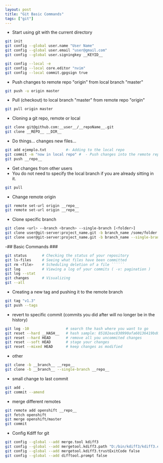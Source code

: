 ```yaml
---
layout: post
title: "Git Basic Commands"
tags: ["git"]
---
```


- Start using git with the current directory

```bash
git init
git config --global user.name "User Name"
git config --global user.email "user@gmail.com"
git config --global user.signingkey __KEYID__

git config --local -e
git config --local core.editor "nvim"
git config --local commit.gpgsign true
```

- Push changes to remote repo "origin" from local branch "master"

```bash
git push -u origin master
```

- Pull (checkout) to local branch "master" from remote repo "origin"

```bash
git pull origin master
```

- Cloning a git repo, remote or local

```bash
git clone git@github.com:__user__/__repoName__.git
git clone __REPO__ __DIR__
```

- Do things... changes new files...

```bash
git add ejemplo.txt         #- Adding to the local repo
git commit -m "now in local repo" #  - Push changes into the remote repo
git push __repo__
```

- Get changes from other users
- You do not need to specify the local branch if you are already sitting in it.

```bash
git pull
```

- Change remote origin
```bash
git remote set-url origin __repo__
git remote set-url origin __repo__
```

- Clone specific branch
```bash
git clone <url> --branch <branch> --single-branch [<folder>]
git clone user@git-server:project_name.git -b branch_name /some/folder
git clone user@git-server:project_name.git -b branch_name --single-branch /some/folder
```

-## Basic Commands ###
```bash
git status       # Checking the status of your repository
git ls-files     # Seeing what files have been committed
git rm <file>    # Scheduling deletion of a file ``````
git log          # Viewing a log of your commits ( -v: pagination )
git log --stat
git changes      # Visualizing
git --all
```

- Creating a new tag and pushing it to the remote branch

```bash
git tag "v1.3"
git push --tags
```

- revert to specific commit (commits you did after will no longer be in the history)

```bash
git log -10                 # search the hash where you want to go
git reset --hard __HASH__   # hash sample: 85102eac830990afa60136419bd09ffeea7eb646
git reset --hard HEAD       # remove all you uncommited changes
git reset --soft HEAD       # stage your changes
git reset --mixed HEAD      # keep changes as modified
```

- other

```bash
git clone -b __branch__ __repo__
git clone -b __branch__ --single-branch __repo__
```

- small change to last commit
```bash
git add .
git commit --amend
```
- merge different remotes
```bash
git remote add openshift __repo__
git fetch openshift
git merge openshift/master
git commit
```

* Config Kdiff for git

```bash
git config --global --add merge.tool kdiff3
git config --global --add mergetool.kdiff3.path "D:/bin/kdiff3/kdiff3.exe"
git config --global --add mergetool.kdiff3.trustExitCode false
git config --global --add difftool.prompt false
```

